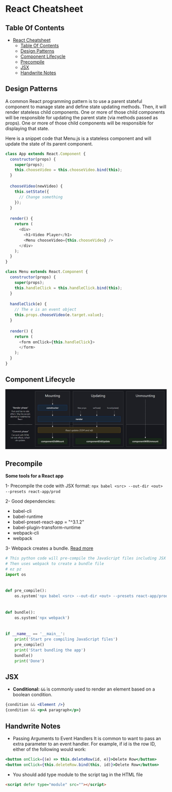 # React Cheatsheet

## Table Of Contents

- [React Cheatsheet](#react-cheatsheet)
  - [Table Of Contents](#table-of-contents)
  - [Design Patterns](#design-patterns)
  - [Component Lifecycle](#component-lifecycle)
  - [Precompile](#precompile)
  - [JSX](#jsx)
  - [Handwrite Notes](#handwrite-notes)

## Design Patterns

A common React programming pattern is to use a parent
stateful component to manage state and define state updating methods. Then, it will render stateless child components.
One or more of those child components will be
responsible for updating the parent state (via methods
passed as props). One or more of those child
components will be responsible for displaying that state.

Here is a snippet code that Menu.js is a stateless component and will update the state of its parent component.

```javascript
class App extends React.Component {
  constructor(props) {
    super(props);
    this.chooseVideo = this.chooseVideo.bind(this);
  }

  chooseVideo(newVideo) {
    this.setState({
      // Change something
    });
  }

  render() {
    return (
      <div>
        <h1>Video Player</h1>
        <Menu chooseVideo={this.chooseVideo} />
      </div>
    );
  }
}
```

```javascript
class Menu extends React.Component {
  constructor(props) {
    super(props);
    this.handleClick = this.handleClick.bind(this);
  }
  
  handleClick(e) {
    // The e is an event object
    this.props.chooseVideo(e.target.value);
  }

  render() {
    return (
      <form onClick={this.handleClick}>
      </form>
    );
  }
}
```

## Component Lifecycle

![Component Lifecycle](./component_lifecycle.jpg)

## Precompile

**Some tools for a React app**

1- Precompile the code with JSX format: `npx babel <src> --out-dir <out> --presets react-app/prod`

2- Good dependencies:
  - babel-cli
  - babel-runtime
  - babel-preset-react-app = "^3.1.2"
  - babel-plugin-transform-runtime
  - webpack-cli
  - webpack

3- Webpack creates a bundle. [Read more][1]

```python
# This python code will pre-compile the JavaScript files including JSX format
# Then uses webpack to create a bundle file
# ez pz
import os


def pre_compile():
    os.system('npx babel <src> --out-dir <out> --presets react-app/prod')


def bundle():
    os.system('npx webpack')


if __name__ == '__main__':
    print('Start pre compiling JavaScript files')
    pre_compile()
    print('Start bundling the app')
    bundle()
    print('Done')
```

## JSX

- **Conditional:** `&&` is commonly used to render an element based on a boolean condition.
```jsx
{condition && <Element />}
{condition && <p>A paragraph</p>}
```

## Handwrite Notes

- Passing Arguments to Event Handlers
It is common to want to pass an extra parameter to an event handler. For example, if id is the row ID, either of the following would work:
```jsx
<button onClick={(e) => this.deleteRow(id, e)}>Delete Row</button>
<button onClick={this.deleteRow.bind(this, id)}>Delete Row</button>
```

- You should add type module to the script tag in the HTML file
```html
<script defer type="module" src=""></script>
```

[1]: https://webpack.js.org/guides/getting-started/